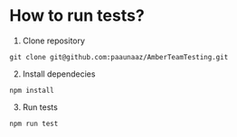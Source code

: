 # How to run tests?
1. Clone repository

`git clone git@github.com:paaunaaz/AmberTeamTesting.git`

2. Install dependecies

`npm install`

3. Run tests

`npm run test`
